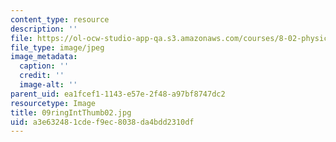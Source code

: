```yaml
---
content_type: resource
description: ''
file: https://ol-ocw-studio-app-qa.s3.amazonaws.com/courses/8-02-physics-ii-electricity-and-magnetism-spring-2007/a3e632481cdef9ec8038da4bdd2310df_09ringIntThumb02.jpg
file_type: image/jpeg
image_metadata:
  caption: ''
  credit: ''
  image-alt: ''
parent_uid: ea1fcef1-1143-e57e-2f48-a97bf8747dc2
resourcetype: Image
title: 09ringIntThumb02.jpg
uid: a3e63248-1cde-f9ec-8038-da4bdd2310df
---
```

